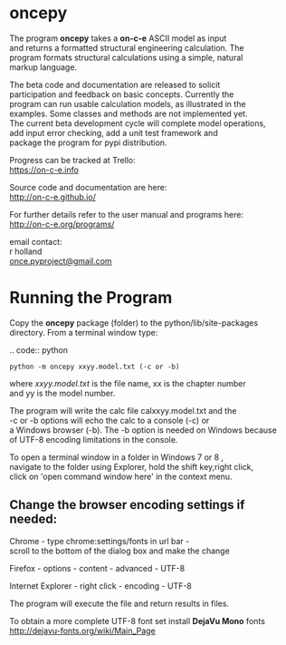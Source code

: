 oncepy
======

The program **oncepy** takes a **on-c-e** ASCII model as input    
and returns a formatted structural engineering calculation. The    
program formats structural calculations using a simple, natural    
markup language.    

The beta code and documentation are released to solicit    
participation and feedback on basic concepts.  Currently the    
program can run usable calculation models, as illustrated in the    
examples. Some classes and methods are not implemented yet.    
The current beta development cycle will complete model operations,    
add input error checking, add a unit test framework and    
package the program for pypi distribution.    

Progress can be tracked at Trello:    
https://on-c-e.info    

Source code and documentation are here:    
    http://on-c-e.github.io/    

For further details refer to the user manual and programs here:    
    http://on-c-e.org/programs/    

email contact:    
r holland    
once.pyproject@gmail.com    

Running the Program    
===================    

Copy the **oncepy** package (folder) to the python/lib/site-packages    
directory. From a terminal window type:    

.. code:: python    

    python -m oncepy xxyy.model.txt (-c or -b)    


where *xxyy.model.txt* is the file name, xx is the chapter number    
and yy is the model number.    

The program will write the calc file calxxyy.model.txt and the    
-c or -b options will echo the calc to a console (-c) or    
a Windows browser (-b). The -b option is needed on Windows because    
of UTF-8 encoding limitations in the console.    

To open a terminal window in a folder in Windows 7 or 8 ,    
navigate to the folder using Explorer, hold the shift key,right click,    
click on 'open command window here' in the context menu.    

Change the browser encoding settings if needed:    
-----------------------------------------------    
Chrome  - type chrome:settings/fonts  in url bar -    
scroll to the bottom of the dialog box and make the change    

Firefox - options - content - advanced - UTF-8    

Internet Explorer - right click - encoding - UTF-8    

The program will execute the file and return results in files.    

To obtain a more complete UTF-8 font set install **DejaVu Mono** fonts    
http://dejavu-fonts.org/wiki/Main_Page    
